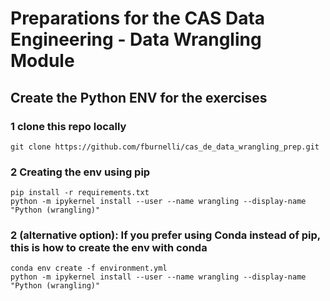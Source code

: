 # Preparations for the CAS Data Engineering - Data Wrangling Module
## Create the Python ENV for the exercises
### 1 clone this repo locally
```
git clone https://github.com/fburnelli/cas_de_data_wrangling_prep.git
```
###  2 Creating the env using  pip 
```
pip install -r requirements.txt
python -m ipykernel install --user --name wrangling --display-name "Python (wrangling)"
```

### 2 (alternative option): If you prefer using Conda instead of pip, this is how to create the env with conda
```
conda env create -f environment.yml
python -m ipykernel install --user --name wrangling --display-name "Python (wrangling)"
```
